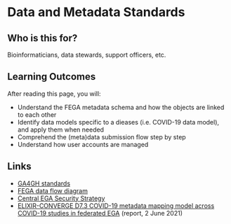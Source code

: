 # Data and Metadata Standards

## Who is this for?

Bioinformaticians, data stewards, support officers, etc.

## Learning Outcomes

After reading this page, you will:
- Understand the FEGA metadata schema and how the objects are linked to each other
- Identify data models specific to a dieases (i.e. COVID-19 data model), and apply them when needed
- Comprehend the (meta)data submission flow step by step
- Understand how user accounts are managed

## Links
- [GA4GH standards](https://ega-archive.org/ga4gh)
- [FEGA data flow diagram](https://docs.google.com/presentation/d/1IrU5jPJpGQ7n-WH-7WvJZjjH03ww9LfFMLK1kTBeAco/edit#slide=id.gcf2c0c3039_0_126)
- [Central EGA Security Strategy](https://ega-archive.org/files/European_Genome_phenome_Archive_Security_Overview.pdf)
- [ELIXIR-CONVERGE D7.3 COVID-19 metadata mapping model across COVID-19 studies in federated EGA](https://zenodo.org/record/4893222) (report, 2 June 2021)
